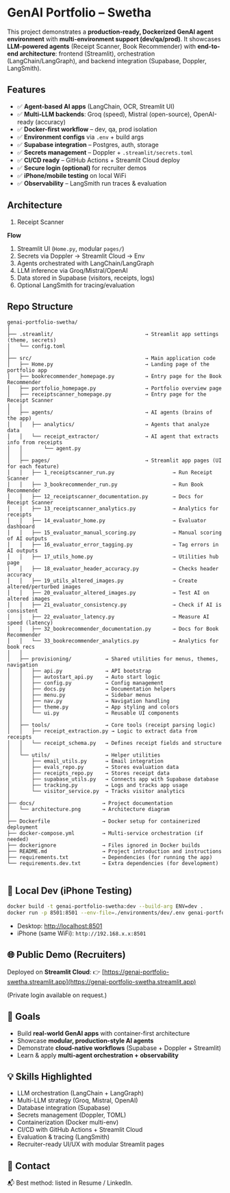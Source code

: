 # GenAI Portfolio – Swetha

This project demonstrates a **production-ready, Dockerized GenAI agent environment** with **multi-environment support (dev/qa/prod)**.
It showcases **LLM-powered agents** (Receipt Scanner, Book Recommender) with **end-to-end architecture**: frontend (Streamlit), orchestration (LangChain/LangGraph), and backend integration (Supabase, Doppler, LangSmith).

## Features

* ✅ **Agent-based AI apps** (LangChain, OCR, Streamlit UI)
* ✅ **Multi-LLM backends**: Groq (speed), Mistral (open-source), OpenAI-ready (accuracy)
* ✅ **Docker-first workflow** – dev, qa, prod isolation
* ✅ **Environment configs** via `.env` + build args
* ✅ **Supabase integration** – Postgres, auth, storage
* ✅ **Secrets management** – Doppler + `.streamlit/secrets.toml`
* ✅ **CI/CD ready** – GitHub Actions + Streamlit Cloud deploy
* ✅ **Secure login (optional)** for recruiter demos
* ✅ **iPhone/mobile testing** on local WiFi
* ✅ **Observability** – LangSmith run traces & evaluation

##  Architecture

  1. Receipt Scanner
     
**Flow**

1. Streamlit UI (`Home.py`, modular `pages/`)
2. Secrets via Doppler → Streamlit Cloud → Env
3. Agents orchestrated with LangChain/LangGraph
4. LLM inference via Groq/Mistral/OpenAI
5. Data stored in Supabase (visitors, receipts, logs)
6. Optional LangSmith for tracing/evaluation

## Repo Structure

```
genai-portfolio-swetha/
│
├── .streamlit/                              → Streamlit app settings (theme, secrets)
│   └── config.toml
│
├── src/                                     → Main application code
│   ├── Home.py                              → Landing page of the portfolio app
│   ├── bookrecommender_homepage.py          → Entry page for the Book Recommender
│   ├── portfolio_homepage.py                → Portfolio overview page
│   ├── receiptscanner_homepage.py           → Entry page for the Receipt Scanner
│   │
│   ├── agents/                              → AI agents (brains of the app)
│   │   ├── analytics/                       → Agents that analyze data
│   │   └── receipt_extractor/               → AI agent that extracts info from receipts
│   │       └── agent.py
│   │
│   ├── pages/                               → Streamlit app pages (UI for each feature)
│   │   ├── 1_receiptscanner_run.py                   → Run Receipt Scanner
│   │   ├── 3_bookrecommender_run.py                  → Run Book Recommender
│   │   ├── 12_receiptscanner_documentation.py        → Docs for Receipt Scanner
│   │   ├── 13_receiptscanner_analytics.py            → Analytics for receipts
│   │   ├── 14_evaluator_home.py                      → Evaluator dashboard
│   │   ├── 15_evaluator_manual_scoring.py            → Manual scoring of AI outputs
│   │   ├── 16_evaluator_error_tagging.py             → Tag errors in AI outputs
│   │   ├── 17_utils_home.py                          → Utilities hub page
│   │   ├── 18_evaluator_header_accuracy.py           → Checks header accuracy
│   │   ├── 19_utils_altered_images.py                → Create altered/perturbed images
│   │   ├── 20_evaluator_altered_images.py            → Test AI on altered images
│   │   ├── 21_evaluator_consistency.py               → Check if AI is consistent
│   │   ├── 22_evaluator_latency.py                   → Measure AI speed (latency)
│   │   ├── 32_bookrecommender_documentation.py       → Docs for Book Recommender
│   │   └── 33_bookrecommender_analytics.py           → Analytics for book recs
│   │
│   ├── provisioning/           → Shared utilities for menus, themes, navigation
│   │   ├── api.py              → API bootstrap
│   │   ├── autostart_api.py    → Auto start logic
│   │   ├── config.py           → Config management
│   │   ├── docs.py             → Documentation helpers
│   │   ├── menu.py             → Sidebar menus
│   │   ├── nav.py              → Navigation handling
│   │   ├── theme.py            → App styling and colors
│   │   └── ui.py               → Reusable UI components
│   │
│   ├── tools/                  → Core tools (receipt parsing logic)
│   │   ├── receipt_extraction.py → Logic to extract data from receipts
│   │   └── receipt_schema.py   → Defines receipt fields and structure
│   │
│   └── utils/                  → Helper utilities
│       ├── email_utils.py      → Email integration
│       ├── evals_repo.py       → Stores evaluation data
│       ├── receipts_repo.py    → Stores receipt data
│       ├── supabase_utils.py   → Connects app with Supabase database
│       ├── tracking.py         → Logs and tracks app usage
│       └── visitor_service.py  → Tracks visitor analytics
│
├── docs/                      → Project documentation
│   └── architecture.png       → Architecture diagram
│
├── Dockerfile                 → Docker setup for containerized deployment
├── docker-compose.yml         → Multi-service orchestration (if needed)
├── dockerignore               → Files ignored in Docker builds
├── README.md                  → Project introduction and instructions
├── requirements.txt           → Dependencies (for running the app)
└── requirements.dev.txt       → Extra dependencies (for development)


```
## 🧪 Local Dev (iPhone Testing)

```bash
docker build -t genai-portfolio-swetha:dev --build-arg ENV=dev .
docker run -p 8501:8501 --env-file=./environments/dev/.env genai-portfolio-swetha:dev
```

* Desktop: [http://localhost:8501](http://localhost:8501)
* iPhone (same WiFi): `http://192.168.x.x:8501`

## 🌐 Public Demo (Recruiters)

Deployed on **Streamlit Cloud**:
👉 [https://genai-portfolio-swetha.streamlit.app](https://genai-portfolio-swetha.streamlit.app)

(Private login available on request.)

## 🧱 Goals

* Build **real-world GenAI apps** with container-first architecture
* Showcase **modular, production-style AI agents**
* Demonstrate **cloud-native workflows** (Supabase + Doppler + Streamlit)
* Learn & apply **multi-agent orchestration + observability**

## 💡 Skills Highlighted

* LLM orchestration (LangChain + LangGraph)
* Multi-LLM strategy (Groq, Mistral, OpenAI)
* Database integration (Supabase)
* Secrets management (Doppler, TOML)
* Containerization (Docker multi-env)
* CI/CD with GitHub Actions + Streamlit Cloud
* Evaluation & tracing (LangSmith)
* Recruiter-ready UI/UX with modular Streamlit pages


## 📧 Contact

📬 Best method: listed in Resume / LinkedIn.

